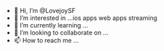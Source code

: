- 👋 Hi, I’m @LovejoySF
- 👀 I’m interested in ...ios apps web apps streaming
- 🌱 I’m currently learning ...
- 💞️ I’m looking to collaborate on ...
- 📫 How to reach me ...

<!---
LovejoySF/LovejoySF is a ✨ special ✨ repository because its `README.md` (this file) appears on your GitHub profile.
You can click the Preview link to take a look at your changes.
--->
